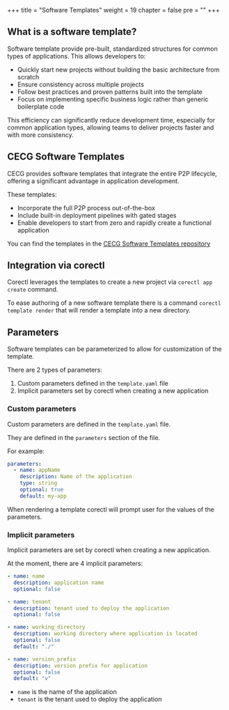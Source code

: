 +++
title = "Software Templates"
weight = 19
chapter = false
pre = ""
+++

## What is a software template?
Software template provide pre-built, standardized structures for common types of applications. This allows 
developers to:

- Quickly start new projects without building the basic architecture from scratch
- Ensure consistency across multiple projects
- Follow best practices and proven patterns built into the template
- Focus on implementing specific business logic rather than generic boilerplate code

This efficiency can significantly reduce development time, especially for common application types, allowing teams 
to deliver projects faster and with more consistency.
                                          
## CECG Software Templates

CECG provides software templates that integrate the entire P2P lifecycle, 
offering a significant advantage in application development. 

These templates:
- Incorporate the full P2P process out-of-the-box
- Include built-in deployment pipelines with gated stages
- Enable developers to start from zero and rapidly create a functional application
                
You can find the templates in the [CECG Software Templates repository](https://github.com/coreeng/core-platform-software-templates)


## Integration via corectl

Corectl leverages the templates to create a new project via `corectl app create` command.

To ease authoring of a new software template there is a command `corectl template render` that will render a 
template into a new directory.


## Parameters

Software templates can be parameterized to allow for customization of the template.

There are 2 types of parameters:

1. Custom parameters defined in the `template.yaml` file
2. Implicit parameters set by corectl when creating a new application

### Custom parameters
Custom parameters are defined in the `template.yaml` file.

They are defined in the `parameters` section of the file.

For example:
```yaml
parameters:
  - name: appName
    description: Name of the application
    type: string
    optional: true
    default: my-app
```

When rendering a template corectl will prompt user for the values of the parameters.


### Implicit parameters
Implicit parameters are set by corectl when creating a new application.

At the moment, there are 4 implicit parameters:

```yaml
- name: name
  description: application name
  optional: false

- name: tenant
  description: tenant used to deploy the application
  optional: false

- name: working_directory
  description: working directory where application is located
  optional: false
  default: "./"

- name: version_prefix
  description: version prefix for application
  optional: false
  default: "v"
```

- `name` is the name of the application
- `tenant` is the tenant used to deploy the application

